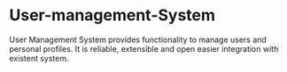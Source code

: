 # User-management-System
User Management System provides functionality to manage users and personal profiles. It is reliable, extensible and open easier integration with existent system.
